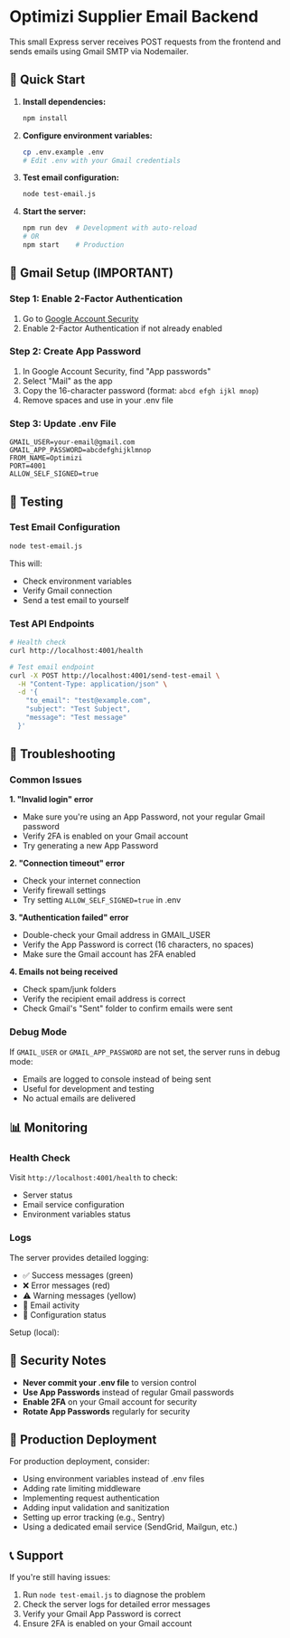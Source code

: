 # Optimizi Supplier Email Backend

This small Express server receives POST requests from the frontend and sends emails using Gmail SMTP via Nodemailer.

## 🚀 Quick Start

1. **Install dependencies:**
   ```bash
   npm install
   ```

2. **Configure environment variables:**
   ```bash
   cp .env.example .env
   # Edit .env with your Gmail credentials
   ```

3. **Test email configuration:**
   ```bash
   node test-email.js
   ```

4. **Start the server:**
   ```bash
   npm run dev  # Development with auto-reload
   # OR
   npm start    # Production
   ```

## 📧 Gmail Setup (IMPORTANT)

### Step 1: Enable 2-Factor Authentication
1. Go to [Google Account Security](https://myaccount.google.com/security)
2. Enable 2-Factor Authentication if not already enabled

### Step 2: Create App Password
1. In Google Account Security, find "App passwords"
2. Select "Mail" as the app
3. Copy the 16-character password (format: `abcd efgh ijkl mnop`)
4. Remove spaces and use in your .env file

### Step 3: Update .env File
```env
GMAIL_USER=your-email@gmail.com
GMAIL_APP_PASSWORD=abcdefghijklmnop
FROM_NAME=Optimizi
PORT=4001
ALLOW_SELF_SIGNED=true
```

## 🧪 Testing

### Test Email Configuration
```bash
node test-email.js
```
This will:
- Check environment variables
- Verify Gmail connection
- Send a test email to yourself

### Test API Endpoints
```bash
# Health check
curl http://localhost:4001/health

# Test email endpoint
curl -X POST http://localhost:4001/send-test-email \
  -H "Content-Type: application/json" \
  -d '{
    "to_email": "test@example.com",
    "subject": "Test Subject",
    "message": "Test message"
  }'
```

## 🔧 Troubleshooting

### Common Issues

**1. "Invalid login" error**
- Make sure you're using an App Password, not your regular Gmail password
- Verify 2FA is enabled on your Gmail account
- Try generating a new App Password

**2. "Connection timeout" error**
- Check your internet connection
- Verify firewall settings
- Try setting `ALLOW_SELF_SIGNED=true` in .env

**3. "Authentication failed" error**
- Double-check your Gmail address in GMAIL_USER
- Verify the App Password is correct (16 characters, no spaces)
- Make sure the Gmail account has 2FA enabled

**4. Emails not being received**
- Check spam/junk folders
- Verify the recipient email address is correct
- Check Gmail's "Sent" folder to confirm emails were sent

### Debug Mode

If `GMAIL_USER` or `GMAIL_APP_PASSWORD` are not set, the server runs in debug mode:
- Emails are logged to console instead of being sent
- Useful for development and testing
- No actual emails are delivered

## 📊 Monitoring

### Health Check
Visit `http://localhost:4001/health` to check:
- Server status
- Email service configuration
- Environment variables status

### Logs
The server provides detailed logging:
- ✅ Success messages (green)
- ❌ Error messages (red)
- ⚠️ Warning messages (yellow)
- 📧 Email activity
- 🔧 Configuration status

Setup (local):

## 🔐 Security Notes

- **Never commit your .env file** to version control
- **Use App Passwords** instead of regular Gmail passwords
- **Enable 2FA** on your Gmail account for security
- **Rotate App Passwords** regularly for security

## 🚀 Production Deployment

For production deployment, consider:
- Using environment variables instead of .env files
- Adding rate limiting middleware
- Implementing request authentication
- Adding input validation and sanitization
- Setting up error tracking (e.g., Sentry)
- Using a dedicated email service (SendGrid, Mailgun, etc.)

## 📞 Support

If you're still having issues:
1. Run `node test-email.js` to diagnose the problem
2. Check the server logs for detailed error messages
3. Verify your Gmail App Password is correct
4. Ensure 2FA is enabled on your Gmail account
